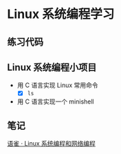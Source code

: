 # Linux 系统编程学习
## 练习代码
## Linux 系统编程小项目
- 用 C 语言实现 Linux 常用命令
  - [x] `ls`
- 用 C 语言实现一个 minishell
## 笔记
[语雀 · Linux 系统编程和网络编程](https://www.yuque.com/u585758/nmmypm)
